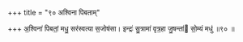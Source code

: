 +++
title = "९० अश्विना पिबताम्"

+++
अ॒श्विना॑ पिबतां॒ मधु॒ सर॑स्वत्या स॒जोष॑सा। इन्द्रः॑ सु॒त्रामा॑ वृत्र॒हा जु॒षन्ता॑ सो॒म्यं मधु॑ ॥९० ॥